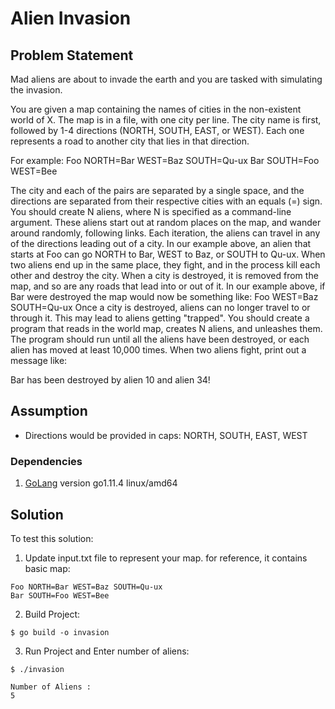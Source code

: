 # Alien Invasion

## Problem Statement

Mad aliens are about to invade the earth and you are tasked with simulating the
invasion.

You are given a map containing the names of cities in the non-existent world of
X. The map is in a file, with one city per line. The city name is first,
followed by 1-4 directions (NORTH, SOUTH, EAST, or WEST). Each one represents a
road to another city that lies in that direction.

For example:
Foo NORTH=Bar WEST=Baz SOUTH=Qu-ux
Bar SOUTH=Foo WEST=Bee

The city and each of the pairs are separated by a single space, and the
directions are separated from their respective cities with an equals (=) sign.
You should create N aliens, where N is specified as a command-line argument.
These aliens start out at random places on the map, and wander around randomly,
following links. Each iteration, the aliens can travel in any of the directions
leading out of a city. In our example above, an alien that starts at Foo can go
NORTH to Bar, WEST to Baz, or SOUTH to Qu-ux.
When two aliens end up in the same place, they fight, and in the process kill
each other and destroy the city. When a city is destroyed, it is removed from
the map, and so are any roads that lead into or out of it.
In our example above, if Bar were destroyed the map would now be something
like:
Foo WEST=Baz SOUTH=Qu-ux
Once a city is destroyed, aliens can no longer travel to or through it. This
may lead to aliens getting "trapped".
You should create a program that reads in the world map, creates N aliens, and
unleashes them. The program should run until all the aliens have been
destroyed, or each alien has moved at least 10,000 times. When two aliens
fight, print out a message like:

Bar has been destroyed by alien 10 and alien 34!

## Assumption

- Directions would be provided in caps: NORTH, SOUTH, EAST, WEST

### Dependencies

1. [GoLang](https://golang.org/dl/) version go1.11.4 linux/amd64


## Solution

To test this solution:

1. Update input.txt file to represent your map. for reference, it contains basic map:

```
Foo NORTH=Bar WEST=Baz SOUTH=Qu-ux
Bar SOUTH=Foo WEST=Bee
```

2. Build Project:

```
$ go build -o invasion
```

3. Run Project and Enter number of aliens:

```
$ ./invasion

Number of Aliens :
5
```

